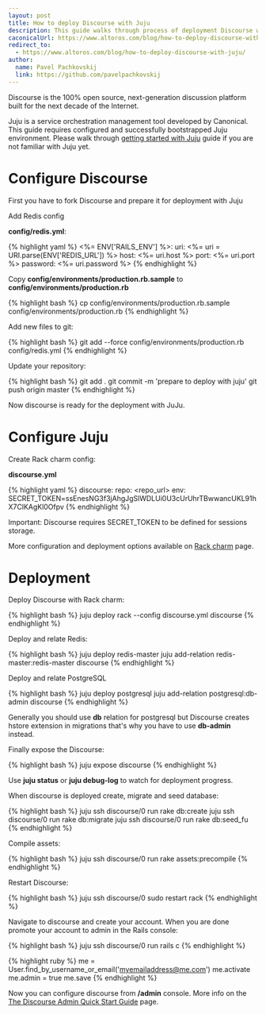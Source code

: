 ```yaml
---
layout: post
title: How to deploy Discourse with Juju
description: This guide walks through process of deployment Discourse with Juju and Rack charm.
caconicalUrl: https://www.altoros.com/blog/how-to-deploy-discourse-with-juju/
redirect_to:
  - https://www.altoros.com/blog/how-to-deploy-discourse-with-juju/
author:
  name: Pavel Pachkovskij
  link: https://github.com/pavelpachkovskij
---
```


Discourse is the 100% open source, next-generation discussion platform built for the next decade of the Internet.

Juju is a service orchestration management tool developed by Canonical. This guide requires configured and successfully bootstrapped Juju environment. Please walk through [getting started with Juju](https://juju.ubuntu.com/docs/getting-started.html) guide if you are not familiar with Juju yet.

<!-- full start -->
# Configure Discourse

First you have to fork Discourse and prepare it for deployment with Juju

Add Redis config

**config/redis.yml**:

{% highlight yaml %}
<%= ENV['RAILS_ENV'] %>:
  uri: <%= uri = URI.parse(ENV['REDIS_URL']) %>
  host: <%= uri.host %>
  port: <%= uri.port %>
  password: <%= uri.password %>
{% endhighlight %}

Copy **config/environments/production.rb.sample** to **config/environments/production.rb**

{% highlight bash %}
cp config/environments/production.rb.sample config/environments/production.rb
{% endhighlight %}

Add new files to git:

{% highlight bash %}
git add --force config/environments/production.rb config/redis.yml
{% endhighlight %}

Update your repository:

{% highlight bash %}
git add .
git commit -m 'prepare to deploy with juju'
git push origin master
{% endhighlight %}

Now discourse is ready for the deployment with JuJu.

# Configure Juju

Create Rack charm config:

**discourse.yml**

{% highlight yaml %}
discourse:
  repo: <repo_url>
  env: SECRET_TOKEN=ssEnesNG3f3jAhgJgSlWDLUi0U3cUrUhrTBwwancUKL91hX7ClKAgKl0Ofpv
{% endhighlight %}

Important: Discourse requires SECRET_TOKEN to be defined for sessions storage.

More configuration and deployment options available on [Rack charm](http://manage.jujucharms.com/~pavel-pachkovskij/precise/rack) page.

# Deployment

Deploy Discourse with Rack charm:

{% highlight bash %}
juju deploy rack --config discourse.yml discourse
{% endhighlight %}

Deploy and relate Redis:

{% highlight bash %}
juju deploy redis-master
juju add-relation redis-master:redis-master discourse
{% endhighlight %}

Deploy and relate PostgreSQL

{% highlight bash %}
juju deploy postgresql
juju add-relation postgresql:db-admin discourse
{% endhighlight %}

Generally you should use **db** relation for postgresql but Discourse creates hstore extension in migrations that's why you have to use **db-admin** instead.

Finally expose the Discourse:

{% highlight bash %}
juju expose discourse
{% endhighlight %}

Use **juju status** or **juju debug-log** to watch for deployment progress.

When discourse is deployed create, migrate and seed database:

{% highlight bash %}
juju ssh discourse/0 run rake db:create
juju ssh discourse/0 run rake db:migrate
juju ssh discourse/0 run rake db:seed_fu
{% endhighlight %}

Compile assets:

{% highlight bash %}
juju ssh discourse/0 run rake assets:precompile
{% endhighlight %}

Restart Discourse:

{% highlight bash %}
juju ssh discourse/0 sudo restart rack
{% endhighlight %}

Navigate to discourse and create your account. When you are done promote your account to admin in the Rails console:

{% highlight bash %}
juju ssh discourse/0 run rails c
{% endhighlight %}

{% highlight ruby %}
me = User.find_by_username_or_email('myemailaddress@me.com')
me.activate
me.admin = true
me.save
{% endhighlight %}

Now you can configure discourse from **/admin** console. More info on the [The Discourse Admin Quick Start Guide](https://github.com/discourse/discourse/wiki/The-Discourse-Admin-Quick-Start-Guide) page.

<!-- full end -->